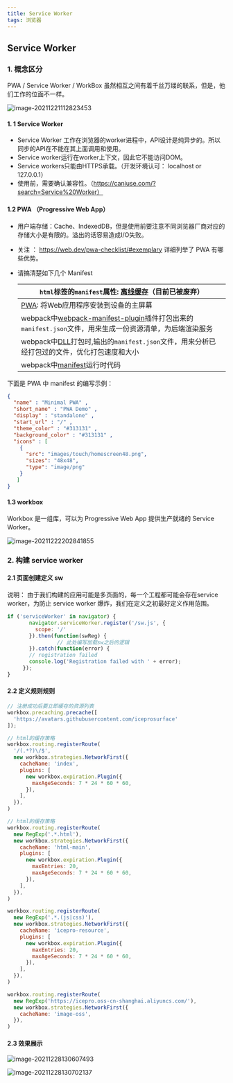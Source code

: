 ```yaml
---
title: Service Worker
tags: 浏览器
---
```


##  Service Worker



### 1. 概念区分

PWA / Service Worker / WorkBox 虽然相互之间有着千丝万缕的联系，但是，他们工作的位面不一样。

![image-20211221112823453](https://tva1.sinaimg.cn/large/008i3skNly1gxlamuaofxj31240fmgmp.jpg)



#### 1. 1 Service Worker 

- Service Worker 工作在浏览器的worker进程中，API设计是纯异步的。所以同步的API在不能在其上面调用和使用。
- Service worker运行在worker上下文，因此它不能访问DOM。
- Service workers只能由HTTPS承载。（开发环境认可： localhost or 127.0.0.1）
- 使用前，需要确认兼容性。（https://caniuse.com/?search=Service%20Worker）



#### 1.2 PWA （Progressive Web App）

- 用户端存储：Cache、IndexedDB，但是使用前要注意不同浏览器厂商对应的存储大小是有限的。溢出的话容易造成I/O失败。

- 关注 ： https://web.dev/pwa-checklist/#exemplary 详细列举了 PWA 有哪些优势。

- 请搞清楚如下几个 Manifest

  | `html`标签的`manifest`属性: [离线缓存](https://link.segmentfault.com/?enc=30FUPA%2B0OF6S8jcR%2Btiy6w%3D%3D.HQfRYNa7bCuePN0A7niiqhgM5Puuf2cpEO2DOXmUdx%2FGMnuhEc2LPlRxvzCBpKmCqUoecRqV9Djwdtd5VlSsJt4E%2BPM%2BV68ZFZgexgB0NbI%3D)（目前已被废弃） |
  | ------------------------------------------------------------ |
  | [PWA](https://link.segmentfault.com/?enc=3uYS%2BFS2GnqcfbLMGXI4jg%3D%3D.cMqJMTrtQpDJhGjKLO68V2f2C6jpt9ducPhvcYmscQYNzA8h9A3rCsbYm%2Fio9UTuBfUZ7YEKEINj2xE1H%2FGrLw%3D%3D): 将Web应用程序安装到设备的主屏幕 |
  | webpack中[webpack-manifest-plugin](https://link.segmentfault.com/?enc=l3XiYvyvmeI3JdAAqzzvrQ%3D%3D.ktTdDfXIuLCHOKl%2BvDPi3HXlUrXH6l3xGk3y264UcPN0ekiR4P98WtlW0t5lJ7msjmZn%2FeTAbFkIItR0D1ckfQ%3D%3D)插件打包出来的`manifest.json`文件，用来生成一份资源清单，为后端渲染服务 |
  | webpack中[DLL](https://link.segmentfault.com/?enc=nlZhAFjfVIrvKisyS%2FszGw%3D%3D.qMADE2SbyN1uREswaprW7SqyrlrjoMTHAc1WCZ%2FxSK0N%2FqkOOtFKTraF21YFUjvI)打包时,输出的`manifest.json`文件，用来分析已经打包过的文件，优化打包速度和大小 |
  | webpack中[manifest](https://link.segmentfault.com/?enc=mA6r%2FdGrhlWqzosrYJc5eQ%3D%3D.89YiF%2BuDET6nLBPORl39UYZmPdk2eFLyTMgNVeWjOWd4m8fmUR2s%2FYJ1oyMZnkYP)运行时代码 |



下面是 PWA 中 manifest 的编写示例：

```json
{ 
  "name" : "Minimal PWA" , 
  "short_name" : "PWA Demo" , 
  "display" : "standalone" , 
  "start_url" : "/" , 
  "theme_color" : "#313131" , 
  "background_color" : "#313131" , 
  "icons" : [ 
    {
      "src": "images/touch/homescreen48.png",
      "sizes": "48x48",
      "type": "image/png"
    }
   ] 
}
```

#### 1.3 workbox

Workbox 是一组库，可以为 Progressive Web App 提供生产就绪的 Service Worker。

![image-20211222202841855](https://tva1.sinaimg.cn/large/008i3skNly1gxmvvbunp3j31l40kmq4o.jpg)



### 2. 构建 service worker



#### 2.1 页面创建定义 sw



说明： 由于我们构建的应用可能是多页面的，每一个工程都可能会存在service worker，为防止 service worker 爆炸，我们在定义之初最好定义作用范围。

```javascript
if ('serviceWorker' in navigator) {
       navigator.serviceWorker.register('/sw.js', { 
         scope: '/' 
       }).then(function(swReg) {
				// 此处编写加载sw之后的逻辑
       }).catch(function(error) {
       // registration failed
       console.log('Registration failed with ' + error);
     });
}
```



#### 2.2 定义规则规则

```javascript
// 注册成功后要立即缓存的资源列表
workbox.precaching.precache([
  'https://avatars.githubusercontent.com/iceprosurface'
]);

// html的缓存策略
workbox.routing.registerRoute(
  '/(.*?)\/$',
  new workbox.strategies.NetworkFirst({
    cacheName: 'index',
    plugins: [
      new workbox.expiration.Plugin({
        maxAgeSeconds: 7 * 24 * 60 * 60,
      }),
    ],
  }),
)

// html的缓存策略
workbox.routing.registerRoute(
  new RegExp('.*.html'),
  new workbox.strategies.NetworkFirst({
    cacheName: 'html-main',
    plugins: [
      new workbox.expiration.Plugin({
        maxEntries: 20,
        maxAgeSeconds: 7 * 24 * 60 * 60,
      }),
    ],
  }),
)

workbox.routing.registerRoute(
  new RegExp('.*.(js|css)'),
  new workbox.strategies.NetworkFirst({
    cacheName: 'icepro-resource',
    plugins: [
      new workbox.expiration.Plugin({
        maxEntries: 20,
        maxAgeSeconds: 7 * 24 * 60 * 60,
      }),
    ],
  }),
)

workbox.routing.registerRoute(
  new RegExp('https://icepro.oss-cn-shanghai.aliyuncs.com/'),
  new workbox.strategies.NetworkFirst({
    cacheName: 'image-oss',
  }),
)
```



#### 2.3 效果展示

![image-20211228130607493](https://tva1.sinaimg.cn/large/008i3skNly1gxtgsnoecnj30i009ymy2.jpg)



![image-20211228130702137](https://tva1.sinaimg.cn/large/008i3skNly1gxtgtlep4rj31qe0smwjm.jpg)

